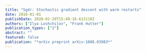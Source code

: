 ```yaml
---
title: "Sgdr: Stochastic gradient descent with warm restarts"
date: 2016-01-01
publishDate: 2020-01-20T15:49:16.612110Z
authors: ["Ilya Loshchilov", "Frank Hutter"]
publication_types: ["2"]
abstract: ""
featured: false
publication: "*arXiv preprint arXiv:1608.03983*"
---
```


